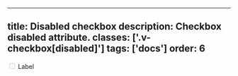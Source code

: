 <!--
 *              Copyright (c) 2025 Visa, Inc.
 *
 * Licensed under the Apache License, Version 2.0 (the "License");
 * you may not use this file except in compliance with the License.
 * You may obtain a copy of the License at
 *
 *         http://www.apache.org/licenses/LICENSE-2.0
 *
 * Unless required by applicable law or agreed to in writing, software
 * distributed under the License is distributed on an "AS IS" BASIS,
 * WITHOUT WARRANTIES OR CONDITIONS OF ANY KIND, either express or implied.
 * See the License for the specific language governing permissions and
 * limitations under the License.
 *
 -->
---
title: Disabled checkbox
description: Checkbox disabled attribute.
classes: ['.v-checkbox[disabled]']
tags: ['docs']
order: 6
---

<div class="v-flex v-align-items-center v-gap-2">
  <input class="v-checkbox" disabled="" id="checkbox-disabled" type="checkbox"/>
  <label class="v-label v-typography-label-large" for="checkbox-disabled">
    Label
  </label>
</div>
